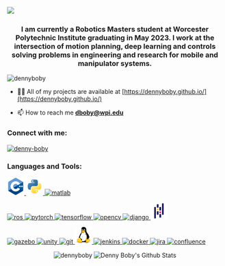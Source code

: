 [![](denny-github.gif)](https://dennyboby.github.io/)

<!-- <h1 align="center">Hi 👋, I'm Denny Boby</h1> -->
<h3 align="center">I am currently a Robotics Masters student at Worcester Polytechnic Institute graduating in May 2023. I work at the intersection of motion planning, deep learning and controls solving problems in engineering and research for mobile and manipulator systems.</h3>

<p align="left"> <img src="https://komarev.com/ghpvc/?username=dennyboby&label=Profile%20views&color=0e75b6&style=flat" alt="dennyboby" /> </p>

- 👨‍💻 All of my projects are available at [https://dennyboby.github.io/](https://dennyboby.github.io/)

- 📫 How to reach me **dboby@wpi.edu**

<h3 align="left">Connect with me:</h3>
<p align="left">
<a href="https://www.linkedin.com/in/denny-boby-4324ba135/" target="blank"><img align="center" src="https://raw.githubusercontent.com/rahuldkjain/github-profile-readme-generator/master/src/images/icons/Social/linked-in-alt.svg" alt="denny-boby" height="30" width="40" /></a>
</p>

<h3 align="left">Languages and Tools:</h3>
<p align="left"> 
<a href="https://cplusplus.com/" target="_blank" rel="noreferrer"> <img src="https://raw.githubusercontent.com/devicons/devicon/master/icons/cplusplus/cplusplus-original.svg" alt="cplusplus" width="40" height="40"/> </a> 
<a href="https://www.python.org" target="_blank" rel="noreferrer"> <img src="https://raw.githubusercontent.com/devicons/devicon/master/icons/python/python-original.svg" alt="python" width="40" height="40"/> </a> 
<a href="https://www.mathworks.com/" target="_blank" rel="noreferrer"> <img src="https://upload.wikimedia.org/wikipedia/commons/2/21/Matlab_Logo.png" alt="matlab" width="40" height="40"/> </a> 

<a href="https://www.ros.org/" target="_blank" rel="noreferrer"> <img src="https://upload.wikimedia.org/wikipedia/commons/b/bb/Ros_logo.svg" alt="ros" width="90" height="40"/> </a> 
<a href="https://pytorch.org/" target="_blank" rel="noreferrer"> <img src="https://www.vectorlogo.zone/logos/pytorch/pytorch-icon.svg" alt="pytorch" width="40" height="40"/> </a> 
<a href="https://www.tensorflow.org" target="_blank" rel="noreferrer"> <img src="https://www.vectorlogo.zone/logos/tensorflow/tensorflow-icon.svg" alt="tensorflow" width="40" height="40"/> </a> 
<a href="https://opencv.org/" target="_blank" rel="noreferrer"> <img src="https://www.vectorlogo.zone/logos/opencv/opencv-icon.svg" alt="opencv" width="40" height="40"/> </a> 
<a href="https://www.djangoproject.com/" target="_blank" rel="noreferrer"> <img src="https://upload.wikimedia.org/wikipedia/commons/7/75/Django_logo.svg" alt="django" width="70" height="40"/> </a> 
<a href="https://pandas.pydata.org/" target="_blank" rel="noreferrer"> <img src="https://raw.githubusercontent.com/devicons/devicon/2ae2a900d2f041da66e950e4d48052658d850630/icons/pandas/pandas-original.svg" alt="pandas" width="40" height="40"/> </a>  

<a href="https://gazebosim.org/home" target="_blank" rel="noreferrer"> <img src="https://upload.wikimedia.org/wikipedia/en/5/5e/Gazebo_logo_without_text.svg" alt="gazebo" width="40" height="40"/> </a> 
<a href="https://unity.com/solutions/automotive-transportation-manufacturing/robotics" target="_blank" rel="noreferrer"> <img src="https://upload.wikimedia.org/wikipedia/commons/c/c4/Unity_2021.svg" alt="unity" width="90" height="40"/> </a> 
<a href="https://git-scm.com/" target="_blank" rel="noreferrer"> <img src="https://www.vectorlogo.zone/logos/git-scm/git-scm-icon.svg" alt="git" width="40" height="40"/> </a> 
<a href="https://www.linux.org/" target="_blank" rel="noreferrer"> <img src="https://raw.githubusercontent.com/devicons/devicon/master/icons/linux/linux-original.svg" alt="linux" width="40" height="40"/> </a> 
<a href="https://www.jenkins.io/" target="_blank" rel="noreferrer"> <img src="https://upload.wikimedia.org/wikipedia/commons/e/e3/Jenkins_logo_with_title.svg" alt="jenkins" width="80" height="40"/> </a> 
<a href="https://www.docker.com/" target="_blank" rel="noreferrer"> <img src="https://upload.wikimedia.org/wikipedia/en/f/f4/Docker_logo.svg" alt="docker" width="70" height="40"/> </a> 
<a href="https://www.atlassian.com/software/jira" target="_blank" rel="noreferrer"> <img src="https://upload.wikimedia.org/wikipedia/commons/8/82/Jira_%28Software%29_logo.svg" alt="jira" width="120" height="40"/> </a> 
<a href="https://www.atlassian.com/software/confluence" target="_blank" rel="noreferrer"> <img src="https://upload.wikimedia.org/wikipedia/commons/8/88/Atlassian_Confluence_2017_logo.svg" alt="confluence" width="100" height="40"/> </a> </p>

<p align="center"><img align="center" src="https://github-readme-stats.vercel.app/api/top-langs?username=dennyboby&show_icons=true&locale=en&layout=compact" alt="dennyboby" />
<img align="center" src="https://github-readme-stats.vercel.app/api?username=dennyboby&include_all_commits=true&count_private=true&show_icons=true&line_height=20" alt="Denny Boby's Github Stats"></p>
